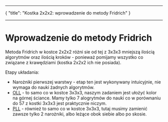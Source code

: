 ***
{
    "title": "Kostka 2x2x2: wprowadzenie do metody Fridrich"
}
***
# Wprowadzenie do metody Fridrich

Metoda Fridrich w kostce 2x2x2 różni sie od tej z 3x3x3 mniejszą ilością algorytmów oraz ilością kroków - ponieważ pomijamy wszystko co związane z krawędziami (kostka 2x2x2 ich nie posiada).

Etapy układania:
 
 - Narożniki pierwszej warstwy - etap ten jest wykonywany intuicyjnie, nie wymaga do nauki żadnych algorytmów.
 - [OLL](%route.2x2x2.fridrich.oll% "OLL") - to samo co w kostce 3x3x3, naszym zadaniem jest ułożyć kolor na górnej ściance. Mamy tylko 7 alogrytmów do nauki co w porównaniu do 57 z kostki 3x3x3 jest praktycznie niczym.
 - [PLL](%route.2x2x2.fridrich.pll% "PLL") - również to samo co w kostce 3x3x3, tutaj musimy zamienić zawsze tylko 2 narożniki, albo leżące obok siebie albo po skosie.